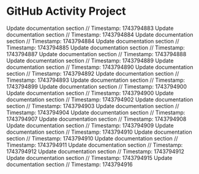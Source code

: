 # GitHub Activity Project
Update documentation section
// Timestamp: 1743794883
Update documentation section
// Timestamp: 1743794884
Update documentation section
// Timestamp: 1743794884
Update documentation section
// Timestamp: 1743794885
Update documentation section
// Timestamp: 1743794887
Update documentation section
// Timestamp: 1743794888
Update documentation section
// Timestamp: 1743794889
Update documentation section
// Timestamp: 1743794890
Update documentation section
// Timestamp: 1743794892
Update documentation section
// Timestamp: 1743794893
Update documentation section
// Timestamp: 1743794899
Update documentation section
// Timestamp: 1743794900
Update documentation section
// Timestamp: 1743794900
Update documentation section
// Timestamp: 1743794902
Update documentation section
// Timestamp: 1743794903
Update documentation section
// Timestamp: 1743794904
Update documentation section
// Timestamp: 1743794907
Update documentation section
// Timestamp: 1743794908
Update documentation section
// Timestamp: 1743794909
Update documentation section
// Timestamp: 1743794910
Update documentation section
// Timestamp: 1743794910
Update documentation section
// Timestamp: 1743794911
Update documentation section
// Timestamp: 1743794912
Update documentation section
// Timestamp: 1743794912
Update documentation section
// Timestamp: 1743794915
Update documentation section
// Timestamp: 1743794916
